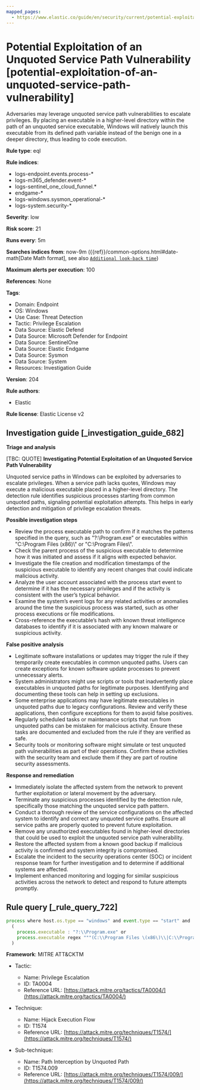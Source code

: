 ```yaml
---
mapped_pages:
  - https://www.elastic.co/guide/en/security/current/potential-exploitation-of-an-unquoted-service-path-vulnerability.html
---
```


# Potential Exploitation of an Unquoted Service Path Vulnerability [potential-exploitation-of-an-unquoted-service-path-vulnerability]

Adversaries may leverage unquoted service path vulnerabilities to escalate privileges. By placing an executable in a higher-level directory within the path of an unquoted service executable, Windows will natively launch this executable from its defined path variable instead of the benign one in a deeper directory, thus leading to code execution.

**Rule type**: eql

**Rule indices**:

* logs-endpoint.events.process-*
* logs-m365_defender.event-*
* logs-sentinel_one_cloud_funnel.*
* endgame-*
* logs-windows.sysmon_operational-*
* logs-system.security-*

**Severity**: low

**Risk score**: 21

**Runs every**: 5m

**Searches indices from**: now-9m ({{ref}}/common-options.html#date-math[Date Math format], see also [`Additional look-back time`](docs-content://solutions/security/detect-and-alert/create-detection-rule.md#rule-schedule))

**Maximum alerts per execution**: 100

**References**: None

**Tags**:

* Domain: Endpoint
* OS: Windows
* Use Case: Threat Detection
* Tactic: Privilege Escalation
* Data Source: Elastic Defend
* Data Source: Microsoft Defender for Endpoint
* Data Source: SentinelOne
* Data Source: Elastic Endgame
* Data Source: Sysmon
* Data Source: System
* Resources: Investigation Guide

**Version**: 204

**Rule authors**:

* Elastic

**Rule license**: Elastic License v2

## Investigation guide [_investigation_guide_682]

**Triage and analysis**

[TBC: QUOTE]
**Investigating Potential Exploitation of an Unquoted Service Path Vulnerability**

Unquoted service paths in Windows can be exploited by adversaries to escalate privileges. When a service path lacks quotes, Windows may execute a malicious executable placed in a higher-level directory. The detection rule identifies suspicious processes starting from common unquoted paths, signaling potential exploitation attempts. This helps in early detection and mitigation of privilege escalation threats.

**Possible investigation steps**

* Review the process executable path to confirm if it matches the patterns specified in the query, such as "?:\\Program.exe" or executables within "C:\\Program Files (x86)\\" or "C:\\Program Files\\".
* Check the parent process of the suspicious executable to determine how it was initiated and assess if it aligns with expected behavior.
* Investigate the file creation and modification timestamps of the suspicious executable to identify any recent changes that could indicate malicious activity.
* Analyze the user account associated with the process start event to determine if it has the necessary privileges and if the activity is consistent with the user’s typical behavior.
* Examine the system’s event logs for any related activities or anomalies around the time the suspicious process was started, such as other process executions or file modifications.
* Cross-reference the executable’s hash with known threat intelligence databases to identify if it is associated with any known malware or suspicious activity.

**False positive analysis**

* Legitimate software installations or updates may trigger the rule if they temporarily create executables in common unquoted paths. Users can create exceptions for known software update processes to prevent unnecessary alerts.
* System administrators might use scripts or tools that inadvertently place executables in unquoted paths for legitimate purposes. Identifying and documenting these tools can help in setting up exclusions.
* Some enterprise applications may have legitimate executables in unquoted paths due to legacy configurations. Review and verify these applications, then configure exceptions for them to avoid false positives.
* Regularly scheduled tasks or maintenance scripts that run from unquoted paths can be mistaken for malicious activity. Ensure these tasks are documented and excluded from the rule if they are verified as safe.
* Security tools or monitoring software might simulate or test unquoted path vulnerabilities as part of their operations. Confirm these activities with the security team and exclude them if they are part of routine security assessments.

**Response and remediation**

* Immediately isolate the affected system from the network to prevent further exploitation or lateral movement by the adversary.
* Terminate any suspicious processes identified by the detection rule, specifically those matching the unquoted service path pattern.
* Conduct a thorough review of the service configurations on the affected system to identify and correct any unquoted service paths. Ensure all service paths are properly quoted to prevent future exploitation.
* Remove any unauthorized executables found in higher-level directories that could be used to exploit the unquoted service path vulnerability.
* Restore the affected system from a known good backup if malicious activity is confirmed and system integrity is compromised.
* Escalate the incident to the security operations center (SOC) or incident response team for further investigation and to determine if additional systems are affected.
* Implement enhanced monitoring and logging for similar suspicious activities across the network to detect and respond to future attempts promptly.


## Rule query [_rule_query_722]

```js
process where host.os.type == "windows" and event.type == "start" and
  (
    process.executable : "?:\\Program.exe" or
    process.executable regex """(C:\\Program Files \(x86\)\\|C:\\Program Files\\)\w+.exe"""
  )
```

**Framework**: MITRE ATT&CKTM

* Tactic:

    * Name: Privilege Escalation
    * ID: TA0004
    * Reference URL: [https://attack.mitre.org/tactics/TA0004/](https://attack.mitre.org/tactics/TA0004/)

* Technique:

    * Name: Hijack Execution Flow
    * ID: T1574
    * Reference URL: [https://attack.mitre.org/techniques/T1574/](https://attack.mitre.org/techniques/T1574/)

* Sub-technique:

    * Name: Path Interception by Unquoted Path
    * ID: T1574.009
    * Reference URL: [https://attack.mitre.org/techniques/T1574/009/](https://attack.mitre.org/techniques/T1574/009/)




